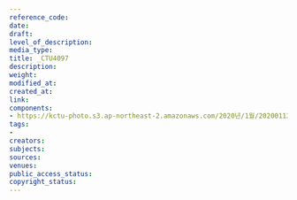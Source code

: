 ```yaml
---
reference_code: 
date: 
draft: 
level_of_description: 
media_type: 
title: _CTU4097
description: 
weight: 
modified_at: 
created_at: 
link: 
components:
- https://kctu-photo.s3.ap-northeast-2.amazonaws.com/2020년/1월/20200113_민주당+전혜숙+의원실+톨게이트+노동자+강제+퇴거+집행+규탄+기자회견/_CTU4097.jpg
tags:
- 
creators: 
subjects: 
sources: 
venues: 
public_access_status: 
copyright_status: 
---
```

